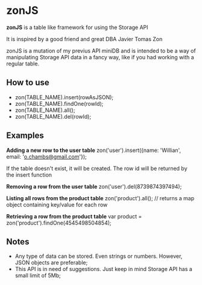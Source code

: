 zonJS
=====

**zonJS** is a table like framework for using the Storage API

It is inspired by a good friend and great DBA Javier Tomas Zon

zonJS is a mutation of my previus API miniDB and is intended to be a way of manipulating Storage API data in a fancy way, like if you had working with a regular table.

How to use
-----------------------

 * zon(TABLE_NAME).insert(rowAsJSON);
 * zon(TABLE_NAME).findOne(rowId);
 * zon(TABLE_NAME).all();
 * zon(TABLE_NAME).del(rowId);

Examples
------------------------

**Adding a new row to the user table**
zon('user').insert({name: 'Willian', email: 'o.chambs@gmail.com'});

If the table doesn't exist, it will be created. The row id will be returned by the insert function

**Removing a row from the user table**
zon('user').del(8739874397494);

**Listing all rows from the product table**
zon('product').all(); // returns a map object containing key/value for each row

**Retrieving a row from the product table**
var product = zon('product').findOne(4545498504854);

Notes
------------------------

 * Any type of data can be stored. Even strings or numbers. However, JSON objects are preferable;
 * This API is in need of suggestions. Just keep in mind Storage API has a small limit of 5Mb;